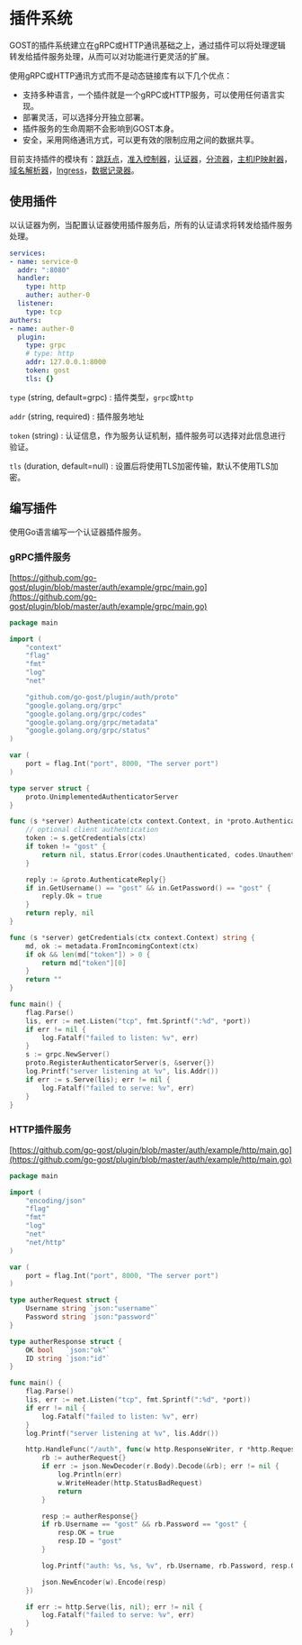 # 插件系统

GOST的插件系统建立在gRPC或HTTP通讯基础之上，通过插件可以将处理逻辑转发给插件服务处理，从而可以对功能进行更灵活的扩展。

使用gRPC或HTTP通讯方式而不是动态链接库有以下几个优点：

* 支持多种语言，一个插件就是一个gRPC或HTTP服务，可以使用任何语言实现。
* 部署灵活，可以选择分开独立部署。
* 插件服务的生命周期不会影响到GOST本身。
* 安全，采用网络通讯方式，可以更有效的限制应用之间的数据共享。


目前支持插件的模块有：[跳跃点](/concepts/hop/)，[准入控制器](/concepts/admission/)，[认证器](/concepts/auth/)，[分流器](/concepts/bypass/)，[主机IP映射器](/concepts/hosts/)，[域名解析器](/concepts/resolver/)，[Ingress](/concepts/ingress/)，[数据记录器](/concepts/recorder/)。

## 使用插件

以认证器为例，当配置认证器使用插件服务后，所有的认证请求将转发给插件服务处理。

```yaml
services:
- name: service-0
  addr: ":8080"
  handler:
    type: http
    auther: auther-0
  listener:
    type: tcp
authers:
- name: auther-0
  plugin:
    type: grpc
	# type: http
    addr: 127.0.0.1:8000
	token: gost
    tls: {}
```

`type` (string, default=grpc)
:    插件类型，`grpc`或`http`

`addr` (string, required)
:    插件服务地址

`token` (string)
:    认证信息，作为服务认证机制，插件服务可以选择对此信息进行验证。

`tls` (duration, default=null)
:    设置后将使用TLS加密传输，默认不使用TLS加密。

## 编写插件

使用Go语言编写一个认证器插件服务。

### gRPC插件服务

[https://github.com/go-gost/plugin/blob/master/auth/example/grpc/main.go](https://github.com/go-gost/plugin/blob/master/auth/example/grpc/main.go)


```go
package main

import (
	"context"
	"flag"
	"fmt"
	"log"
	"net"

	"github.com/go-gost/plugin/auth/proto"
	"google.golang.org/grpc"
	"google.golang.org/grpc/codes"
	"google.golang.org/grpc/metadata"
	"google.golang.org/grpc/status"
)

var (
	port = flag.Int("port", 8000, "The server port")
)

type server struct {
	proto.UnimplementedAuthenticatorServer
}

func (s *server) Authenticate(ctx context.Context, in *proto.AuthenticateRequest) (*proto.AuthenticateReply, error) {
	// optional client authentication
	token := s.getCredentials(ctx)
	if token != "gost" {
		return nil, status.Error(codes.Unauthenticated, codes.Unauthenticated.String())
	}

	reply := &proto.AuthenticateReply{}
	if in.GetUsername() == "gost" && in.GetPassword() == "gost" {
		reply.Ok = true
	}
	return reply, nil
}

func (s *server) getCredentials(ctx context.Context) string {
	md, ok := metadata.FromIncomingContext(ctx)
	if ok && len(md["token"]) > 0 {
		return md["token"][0]
	}
	return ""
}

func main() {
	flag.Parse()
	lis, err := net.Listen("tcp", fmt.Sprintf(":%d", *port))
	if err != nil {
		log.Fatalf("failed to listen: %v", err)
	}
	s := grpc.NewServer()
	proto.RegisterAuthenticatorServer(s, &server{})
	log.Printf("server listening at %v", lis.Addr())
	if err := s.Serve(lis); err != nil {
		log.Fatalf("failed to serve: %v", err)
	}
}
```

### HTTP插件服务

[https://github.com/go-gost/plugin/blob/master/auth/example/http/main.go](https://github.com/go-gost/plugin/blob/master/auth/example/http/main.go)

```go
package main

import (
	"encoding/json"
	"flag"
	"fmt"
	"log"
	"net"
	"net/http"
)

var (
	port = flag.Int("port", 8000, "The server port")
)

type autherRequest struct {
	Username string `json:"username"`
	Password string `json:"password"`
}

type autherResponse struct {
	OK bool   `json:"ok"`
	ID string `json:"id"`
}

func main() {
	flag.Parse()
	lis, err := net.Listen("tcp", fmt.Sprintf(":%d", *port))
	if err != nil {
		log.Fatalf("failed to listen: %v", err)
	}
	log.Printf("server listening at %v", lis.Addr())

	http.HandleFunc("/auth", func(w http.ResponseWriter, r *http.Request) {
		rb := autherRequest{}
		if err := json.NewDecoder(r.Body).Decode(&rb); err != nil {
			log.Println(err)
			w.WriteHeader(http.StatusBadRequest)
			return
		}

		resp := autherResponse{}
		if rb.Username == "gost" && rb.Password == "gost" {
			resp.OK = true
			resp.ID = "gost"
		}

		log.Printf("auth: %s, %s, %v", rb.Username, rb.Password, resp.OK)

		json.NewEncoder(w).Encode(resp)
	})

	if err := http.Serve(lis, nil); err != nil {
		log.Fatalf("failed to serve: %v", err)
	}
}
```
